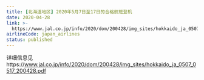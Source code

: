 ```yaml
---
title: [北海道地区] 2020年5月7日至17日的合格航班登机
date: 2020-04-28
link: >-
  https://www.jal.co.jp/info/2020/dom/200428/img_sites/hokkaido_ja_0507_0517_200428.pdf
airlineCode: japan_airlines
status: published
---
```

详细信息见https://www.jal.co.jp/info/2020/dom/200428/img_sites/hokkaido_ja_0507_0517_200428.pdf
